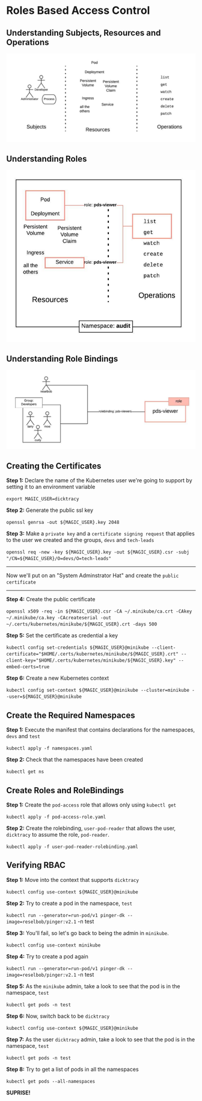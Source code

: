 # Roles Based Access Control

## Understanding Subjects, Resources and Operations

![Subjects Resources Operations](./images/RBAC-items.jpeg)


## Understanding Roles

![RBAC Roles](./images/RBAC-Role.jpeg)


## Understanding Role Bindings

![RBAC RoleBindings](./images/RBAC-RoleBinding.jpeg)

## Creating the Certificates

**Step 1:** Declare the name of the Kubernetes user we're going to support by setting it to an environment
variable

`export MAGIC_USER=dicktracy`

**Step 2:** Generate the public ssl key

`openssl genrsa -out ${MAGIC_USER}.key 2048`

**Step 3:** Make a `private key` and a `certificate signing request` that applies to the user we created and the groups, `devs`
and `tech-leads`

`openssl req -new -key ${MAGIC_USER}.key -out ${MAGIC_USER}.csr -subj "/CN=${MAGIC_USER}/O=devs/O=tech-leads"`

------

Now we'll put on an "System Adminstrator Hat" and create the `public certificate`

------

**Step 4:** Create the public certificate

`openssl x509 -req -in ${MAGIC_USER}.csr -CA ~/.minikube/ca.crt -CAkey ~/.minikube/ca.key -CAcreateserial -out ~/.certs/kubernetes/minikube/${MAGIC_USER}.crt -days 500`

**Step 5:** Set the certificate as credential a key

`kubectl config set-credentials ${MAGIC_USER}@minikube --client-certificate="$HOME/.certs/kubernetes/minikube/${MAGIC_USER}.crt" --client-key="$HOME/.certs/kubernetes/minikube/${MAGIC_USER}.key" --embed-certs=true`

**Step 6:** Create a new Kubernetes context

`kubectl config set-context ${MAGIC_USER}@minikube --cluster=minikube --user=${MAGIC_USER}@minikube`

## Create the Required Namespaces

**Step 1:** Execute the manifest that contains declarations for the namespaces, `devs` and `test`

`kubectl apply -f namespaces.yaml`
 
 **Step 2:** Check that the namespaces have been created
 
 `kubectl get ns`
 
## Create Roles and RoleBindings

**Step 1:** Create the `pod-access` role that allows only using `kubectl get`

`kubectl apply -f pod-access-role.yaml`

**Step 2:** Create the rolebinding, `user-pod-reader` that allows the user, `dicktracy` to assume the 
role, `pod-reader`.

`kubectl apply -f user-pod-reader-rolebinding.yaml`

## Verifying RBAC

**Step 1:**  Move into the context that supports `dicktracy`

`kubectl config use-context ${MAGIC_USER}@minikube`

**Step 2:** Try to create a pod in the namespace, `test`

`kubectl run --generator=run-pod/v1 pinger-dk --image=reselbob/pinger:v2.1` -n test

**Step 3:** You'll fail, so let's go back to being the admin in `minikube`.

 `kubectl config use-context minikube`
 
**Step 4:** Try to create a pod again

`kubectl run --generator=run-pod/v1 pinger-dk --image=reselbob/pinger:v2.1` -n test

**Step 5:** As the `minikube` admin, take a look to see that the pod is in the namespace, `test`

`kubectl get pods -n test`

**Step 6:** Now, switch back to be `dicktracy`

`kubectl config use-context ${MAGIC_USER}@minikube`

**Step 7:** As the user `dicktracy` admin, take a look to see that the pod is in the 
namespace, `test`

`kubectl get pods -n test`

**Step 8:** Try to get a list of pods in all the namespaces

`kubectl get pods --all-namespaces`

**SUPRISE!**




